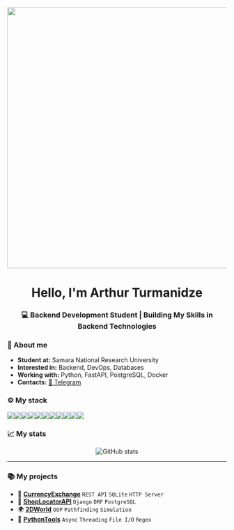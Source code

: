 
<div align="center">
<img src="https://media1.giphy.com/media/v1.Y2lkPTc5MGI3NjExcm82NmgzdnViYzZuZTEwYWNyMHY4emMwd2Zuc2hlc245ZnV0emUwbiZlcD12MV9pbnRlcm5hbF9naWZfYnlfaWQmY3Q9Zw/liUhPmZdArpYc/giphy.gif" width="600">


<center>

# Hello, I'm Arthur Turmanidze

</center>

### 💻 **Backend Development Student** | Building My Skills in Backend Technologies 

</div>

### 📂 About me

- **Student at:**  Samara National Research University
- **Interested in:** Backend, DevOps, Databases
- **Working with:** Python, FastAPI, PostgreSQL, Docker 
- **Contacts:**  [📱 Telegram](https://t.me/buddy2kyrtki)

### ⚙ My stack

<img src="https://img.shields.io/badge/Python-3776AB?style=for-the-badge&logo=python&logoColor=white" /><img src="https://img.shields.io/badge/FastAPI-009688?style=for-the-badge&logo=FastAPI&logoColor=white" /><img src="https://img.shields.io/badge/SQLAlchemy-D71F00?style=for-the-badge&logo=sqlalchemy&logoColor=white" /><img src="https://img.shields.io/badge/Alembic-00A98F?style=for-the-badge&logo=alembic&logoColor=white" /><img src="https://img.shields.io/badge/PostgreSQL-316192?style=for-the-badge&logo=postgresql&logoColor=white" /><img src="https://img.shields.io/badge/MySQL-005C84?style=for-the-badge&logo=mysql&logoColor=white" /><img src="https://img.shields.io/badge/SQLite-07405E?style=for-the-badge&logo=sqlite&logoColor=white" /><img src="https://img.shields.io/badge/Docker-2CA5E0?style=for-the-badge&logo=docker&logoColor=white" /><img src="https://img.shields.io/badge/Git-F05032?style=for-the-badge&logo=git&logoColor=white" /><img src="https://img.shields.io/badge/GitHub-100000?style=for-the-badge&logo=github&logoColor=white" /><img src="https://img.shields.io/badge/Linux-FCC624?style=for-the-badge&logo=linux&logoColor=black" />


</div>

### 📈 My stats

<div align="center">
  
![GitHub stats](https://github-readme-stats.vercel.app/api?username=buddyuchiha&show_icons=true&theme=radical)

</div>

---

### 📚 My projects

* 💱 **[CurrencyExchange](link)** `REST API` `SQLite` `HTTP Server`  
* 🏪 **[ShopLocatorAPI](link)** `Django` `DRF` `PostgreSQL` 
* 🌍 **[2DWorld](link)** `OOP` `Pathfinding` `Simulation`  
* 🐍 **[PythonTools](link)** `Async` `Threading` `File I/O` `Regex`  


